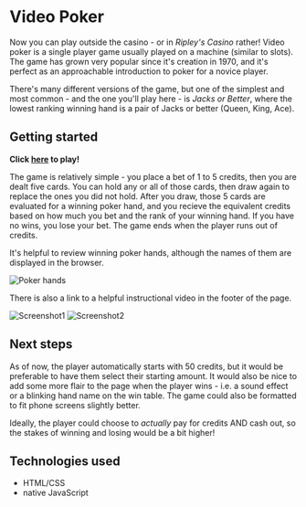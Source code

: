 # Video Poker

Now you can play outside the casino - or in *Ripley's Casino* rather! Video poker is a single player game usually played on a machine (similar to slots). The game has grown very popular since it's creation in 1970, and it's perfect as an approachable introduction to poker for a novice player.  

There's many different versions of the game, but one of the simplest and most common - and the one you'll play here - is *Jacks or Better*, where the lowest ranking winning hand is a pair of Jacks or better (Queen, King, Ace).


## Getting started

**Click [here](https://ripleymay.github.io/video-poker/) to play!**  

The game is relatively simple - you place a bet of 1 to 5 credits, then you are dealt five cards. You can hold any or all of those cards, then draw again to replace the ones you did not hold. After you draw, those 5 cards are evaluated for a winning poker hand, and you recieve the equivalent credits based on how much you bet and the rank of your winning hand. If you have no wins, you lose your bet. The game ends when the player runs out of credits.

It's helpful to review winning poker hands, although the names of them are displayed in the browser. 

![Poker hands](https://www.cardschat.com/pkimg/hand-nicknames/poker-hand-rankings-small.png)

There is also a link to a helpful instructional video in the footer of the page. 

![Screenshot1](https://i.imgur.com/cgaPyME.png)
![Screenshot2](https://i.imgur.com/8ipXtAN.png)


## Next steps

As of now, the player automatically starts with 50 credits, but it would be preferable to have them select their starting amount. It would also be nice to add some more flair to the page when the player wins - i.e. a sound effect or a blinking hand name on the win table. The game could also be formatted to fit phone screens slightly better. 

Ideally, the player could choose to *actually* pay for credits AND cash out, so the stakes of winning and losing would be a bit higher!


## Technologies used
* HTML/CSS
* native JavaScript